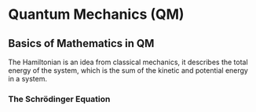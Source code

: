# Quantum Mechanics (QM)

## Basics of Mathematics in QM 
The Hamiltonian is an idea from classical mechanics, it describes the total energy of the system, which is the sum of the kinetic and potential energy in a system.
### The Schrödinger Equation


